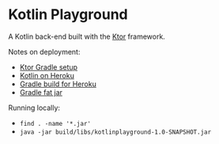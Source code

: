 # Kotlin Playground

A Kotlin back-end built with the [Ktor](http://ktor.io/) framework.

Notes on deployment:
- [Ktor Gradle setup](http://ktor.io/quickstart/index.html#gradle-setup)
- [Kotlin on Heroku](https://devcenter.heroku.com/articles/getting-started-with-kotlin#define-a-procfile)
- [Gradle build for Heroku](https://devcenter.heroku.com/articles/deploying-gradle-apps-on-heroku#verify-that-your-build-file-is-set-up-correctly)
- [Gradle fat jar](https://www.baeldung.com/gradle-fat-jar)

Running locally:
- `find . -name '*.jar'`
- `java -jar build/libs/kotlinplayground-1.0-SNAPSHOT.jar`